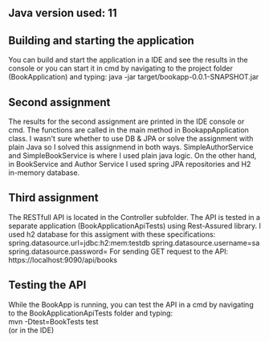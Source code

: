 ## Java version used: 11

## Building and starting the application
You can build and start the application in a IDE and see the results in the console or
you can start it in cmd by navigating to the project folder (BookApplication) and typing: 
java -jar target/bookapp-0.0.1-SNAPSHOT.jar


## Second assignment
The results for the second assignment are printed in the IDE console or cmd.
The functions are called in the main method in BookappApplication class.
I wasn't sure whether to use DB & JPA or solve the assignment with plain Java so I solved this assignmend in both ways.
SimpleAuthorService and SimpleBookService is where I used plain java logic. On the other hand, in BookService and Author Service I used
spring JPA repositories and H2 in-memory database.


## Third assignment
The RESTfull API is located in the Controller subfolder.
The API is tested in a separate application (BookApplicationApiTests) using Rest-Assured library.
I used h2 database for this assigment with these specifications:
spring.datasource.url=jdbc:h2:mem:testdb
spring.datasource.username=sa
spring.datasource.password=
For sending GET request to the API: https://localhost:9090/api/books  


## Testing the API
While the BookApp is running, you can test the API in a cmd by navigating to the BookApplicationApiTests folder and typing: </br>
mvn -Dtest=BookTests test </br>
(or in the IDE)
